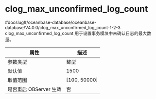 clog_max_unconfirmed_log_count 
===================================================
#docslug#/oceanbase-database/oceanbase-database/V4.0.0/clog_max_unconfirmed_log_count-1-2-3
clog_max_unconfirmed_log_count 用于设置事务模块中未确认日志的最大数量。


|      **属性**      |     **描述**     |
|------------------|----------------|
| 参数类型             | 整型             |
| 默认值              | 1500           |
| 取值范围             | \[100, 50000\] |
| 是否重启 OBServer 生效 | 否              |



